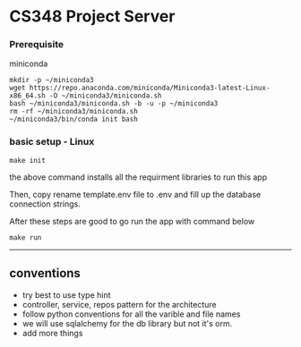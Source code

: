 # CS348 Project Server

### Prerequisite
miniconda
```
mkdir -p ~/miniconda3
wget https://repo.anaconda.com/miniconda/Miniconda3-latest-Linux-x86_64.sh -O ~/miniconda3/miniconda.sh
bash ~/miniconda3/miniconda.sh -b -u -p ~/miniconda3
rm -rf ~/miniconda3/miniconda.sh
~/miniconda3/bin/conda init bash
```

### basic setup - Linux
```
make init
````
the above command installs all the requirment libraries to run this app

Then, copy rename template.env file to .env and fill up the database connection strings.

After these steps are good to go run the app with command below

```
make run
```

---
## conventions
* try best to use type hint
* controller, service, repos pattern for the architecture
* follow python conventions for all the varible and file names
* we will use sqlalchemy for the db library but not it's orm. 
* add more things
